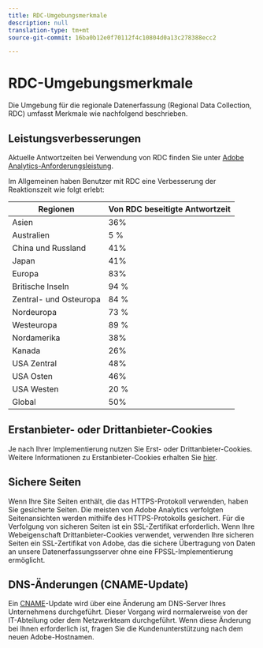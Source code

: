 ```yaml
---
title: RDC-Umgebungsmerkmale
description: null
translation-type: tm+mt
source-git-commit: 16ba0b12e0f70112f4c10804d0a13c278388ecc2

---
```



# RDC-Umgebungsmerkmale

Die Umgebung für die regionale Datenerfassung (Regional Data Collection, RDC) umfasst Merkmale wie nachfolgend beschrieben.

## Leistungsverbesserungen

Aktuelle Antwortzeiten bei Verwendung von RDC finden Sie unter [Adobe Analytics-Anforderungsleistung](https://marketing.adobe.com/resources/help/en_US/whitepapers/performance/).

Im Allgemeinen haben Benutzer mit RDC eine Verbesserung der Reaktionszeit wie folgt erlebt:

| Regionen | Von RDC beseitigte Antwortzeit |
| --- | --- |
| Asien | 36% |
| Australien | 5 % |
| China und Russland | 41% |
| Japan | 41% |
| Europa | 83% |
| Britische Inseln | 94 % |
| Zentral- und Osteuropa | 84 % |
| Nordeuropa | 73 % |
| Westeuropa | 89 % |
| Nordamerika | 38% |
| Kanada | 26% |
| USA Zentral | 48% |
| USA Osten | 46% |
| USA Westen | 20 % |
| Global | 50% |

## Erstanbieter- oder Drittanbieter-Cookies

Je nach Ihrer Implementierung nutzen Sie Erst- oder Drittanbieter-Cookies. Weitere Informationen zu Erstanbieter-Cookies erhalten Sie [hier](https://marketing.adobe.com/resources/help/en_US/whitepapers/first_party_cookies/fpcookies_overview.html).

## Sichere Seiten

Wenn Ihre Site Seiten enthält, die das HTTPS-Protokoll verwenden, haben Sie gesicherte Seiten. Die meisten von Adobe Analytics verfolgten Seitenansichten werden mithilfe des HTTPS-Protokolls gesichert. Für die Verfolgung von sicheren Seiten ist ein SSL-Zertifikat erforderlich. Wenn Ihre Webeigenschaft Drittanbieter-Cookies verwendet, verwenden Ihre sicheren Seiten ein SSL-Zertifikat von Adobe, das die sichere Übertragung von Daten an unsere Datenerfassungsserver ohne eine FPSSL-Implementierung ermöglicht.

## DNS-Änderungen (CNAME-Update)

Ein [CNAME](https://marketing.adobe.com/resources/help/en_US/whitepapers/first_party_cookies/fpcookies_cname.html)-Update wird über eine Änderung am DNS-Server Ihres Unternehmens durchgeführt. Dieser Vorgang wird normalerweise von der IT-Abteilung oder dem Netzwerkteam durchgeführt. Wenn diese Änderung bei Ihnen erforderlich ist, fragen Sie die Kundenunterstützung nach dem neuen Adobe-Hostnamen.
